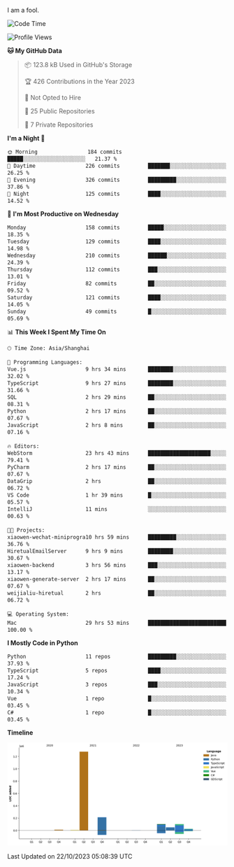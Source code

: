 I am a fool.

<!--START_SECTION:waka-->
![Code Time](http://img.shields.io/badge/Code%20Time-809%20hrs%2039%20mins-blue)

![Profile Views](http://img.shields.io/badge/Profile%20Views-0-blue)

**🐱 My GitHub Data** 

> 📦 123.8 kB Used in GitHub's Storage 
 > 
> 🏆 426 Contributions in the Year 2023
 > 
> 🚫 Not Opted to Hire
 > 
> 📜 25 Public Repositories 
 > 
> 🔑 7 Private Repositories 
 > 
**I'm a Night 🦉** 

```text
🌞 Morning                184 commits         █████░░░░░░░░░░░░░░░░░░░░   21.37 % 
🌆 Daytime                226 commits         ███████░░░░░░░░░░░░░░░░░░   26.25 % 
🌃 Evening                326 commits         █████████░░░░░░░░░░░░░░░░   37.86 % 
🌙 Night                  125 commits         ████░░░░░░░░░░░░░░░░░░░░░   14.52 % 
```
📅 **I'm Most Productive on Wednesday** 

```text
Monday                   158 commits         █████░░░░░░░░░░░░░░░░░░░░   18.35 % 
Tuesday                  129 commits         ████░░░░░░░░░░░░░░░░░░░░░   14.98 % 
Wednesday                210 commits         ██████░░░░░░░░░░░░░░░░░░░   24.39 % 
Thursday                 112 commits         ███░░░░░░░░░░░░░░░░░░░░░░   13.01 % 
Friday                   82 commits          ██░░░░░░░░░░░░░░░░░░░░░░░   09.52 % 
Saturday                 121 commits         ████░░░░░░░░░░░░░░░░░░░░░   14.05 % 
Sunday                   49 commits          █░░░░░░░░░░░░░░░░░░░░░░░░   05.69 % 
```


📊 **This Week I Spent My Time On** 

```text
🕑︎ Time Zone: Asia/Shanghai

💬 Programming Languages: 
Vue.js                   9 hrs 34 mins       ████████░░░░░░░░░░░░░░░░░   32.02 % 
TypeScript               9 hrs 27 mins       ████████░░░░░░░░░░░░░░░░░   31.66 % 
SQL                      2 hrs 29 mins       ██░░░░░░░░░░░░░░░░░░░░░░░   08.31 % 
Python                   2 hrs 17 mins       ██░░░░░░░░░░░░░░░░░░░░░░░   07.67 % 
JavaScript               2 hrs 8 mins        ██░░░░░░░░░░░░░░░░░░░░░░░   07.16 % 

🔥 Editors: 
WebStorm                 23 hrs 43 mins      ████████████████████░░░░░   79.41 % 
PyCharm                  2 hrs 17 mins       ██░░░░░░░░░░░░░░░░░░░░░░░   07.67 % 
DataGrip                 2 hrs               ██░░░░░░░░░░░░░░░░░░░░░░░   06.72 % 
VS Code                  1 hr 39 mins        █░░░░░░░░░░░░░░░░░░░░░░░░   05.57 % 
IntelliJ                 11 mins             ░░░░░░░░░░░░░░░░░░░░░░░░░   00.63 % 

🐱‍💻 Projects: 
xiaowen-wechat-miniprogra10 hrs 59 mins      █████████░░░░░░░░░░░░░░░░   36.76 % 
HiretualEmailServer      9 hrs 9 mins        ████████░░░░░░░░░░░░░░░░░   30.67 % 
xiaowen-backend          3 hrs 56 mins       ███░░░░░░░░░░░░░░░░░░░░░░   13.17 % 
xiaowen-generate-server  2 hrs 17 mins       ██░░░░░░░░░░░░░░░░░░░░░░░   07.67 % 
weijialiu-hiretual       2 hrs               ██░░░░░░░░░░░░░░░░░░░░░░░   06.72 % 

💻 Operating System: 
Mac                      29 hrs 53 mins      █████████████████████████   100.00 % 
```

**I Mostly Code in Python** 

```text
Python                   11 repos            █████████░░░░░░░░░░░░░░░░   37.93 % 
TypeScript               5 repos             ████░░░░░░░░░░░░░░░░░░░░░   17.24 % 
JavaScript               3 repos             ███░░░░░░░░░░░░░░░░░░░░░░   10.34 % 
Vue                      1 repo              █░░░░░░░░░░░░░░░░░░░░░░░░   03.45 % 
C#                       1 repo              █░░░░░░░░░░░░░░░░░░░░░░░░   03.45 % 
```



**Timeline**

![Lines of Code chart](https://raw.githubusercontent.com/VeejaLiu/VeejaLiu/master/assets/bar_graph.png)


 Last Updated on 22/10/2023 05:08:39 UTC
<!--END_SECTION:waka-->

